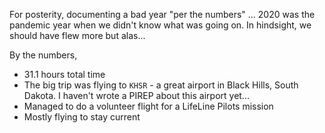 For posterity, documenting a bad year "per the numbers" ... 2020 was the
pandemic year when we didn't know what was going on. In hindsight, we should
have flew more but alas...

By the numbers,

* 31.1 hours total time
* The big trip was flying to `KHSR` - a great airport in Black Hills, South
Dakota. I haven't wrote a PIREP about this airport yet...
* Managed to do a volunteer flight for a LifeLine Pilots mission
* Mostly flying to stay current
